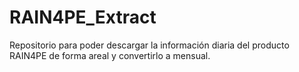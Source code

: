 # RAIN4PE_Extract
Repositorio para poder descargar la información diaria del producto RAIN4PE de forma areal y convertirlo a mensual.

